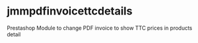 # jmmpdfinvoicettcdetails
Prestashop Module to change PDF invoice to show TTC prices in products detail
